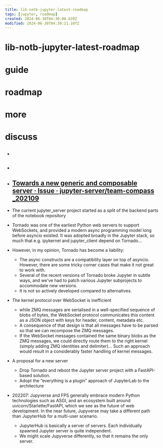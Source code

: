 ```yaml
---
title: lib-notb-jupyter-latest-roadmap
tags: [jupyter, roadmap]
created: 2024-06-30T04:30:08.639Z
modified: 2024-06-30T04:30:21.107Z
---
```


# lib-notb-jupyter-latest-roadmap

# guide

# roadmap

# more

# discuss
- ## 

- ## 

- ## [Towards a new generic and composable server · Issue · jupyter-server/team-compass _202109](https://github.com/jupyter-server/team-compass/issues/11)
- The current jupyter_server project started as a split of the backend parts of the notebook repository
- Tornado was one of the earliest Python web servers to support WebSockets, and provided a modern async programming model long before asyncio existed. It was adopted broadly in the Jupyter stack, so much that e.g. ipykernel and jupyter_client depend on Tornado…
- However, in my opinion, Tornado has become a liability:
  - The async constructs are a compatibility layer on top of asyncio. However, there are some tricky corner cases that make it not great to work with.
  - Several of the recent versions of Tornado broke Jupyter in subtle ways, and we've had to patch various Jupyter subprojects to accommodate new versions.
  - It is not so actively developed compared to alternatives.
- The kernel protocol over WebSocket is inefficient
  - while ZMQ messages are serialised in a well-specified sequence of blobs of bytes, the WebSocket protocol communicates this content as a JSON object with keys for header, content, metadata etc. 
  - A consequence of that design is that all messages have to be parsed so that we can recompose the ZMQ messages.
  - If the WebSocket messages contained the same binary blobs as the ZMQ messages, we could directly route them to the right kernel (simply adding ZMQ identities and delimiter)... Such an approach would result in a considerably faster handling of kernel messages.

- A proposal for a new server
  - Drop Tornado and reboot the Jupyter server project with a FastAPI-based solution.
  - Adopt the “everything is a plugin” approach of JupyterLab to the architecture

- 202207: Jupyverse and FPS generally embrace modern Python technologies such as ASGI, and an ecosystem built around uvicorn/Starlette/FastAPI, which we see as the future of web development. In the near future, Jupyverse may take a different path than JupyterHub for a multi-user scenario.
  - JupyterHub is basically a server of servers. Each individually spawned Jupyter server is quite independent. 
  - We might scale Jupyverse differently, so that it remains the only server.
